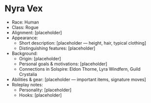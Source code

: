 # Nyra Vex

- Race: Human
- Class: Rogue
- Alignment: [placeholder]
- Appearance:
  - Short description: [placeholder — height, hair, typical clothing]
  - Distinguishing features: [placeholder]
- Background:
  - Origin: [placeholder]
  - Personal goals & motivations: [placeholder]
  - Connections in Solspire: Eldon Thorne, Lyra Windfern, Guild Crystalia
- Abilities & gear: [placeholder — important items, signature moves]
- Roleplay notes:
  - Personality: [placeholder]
  - Hooks: [placeholder]

